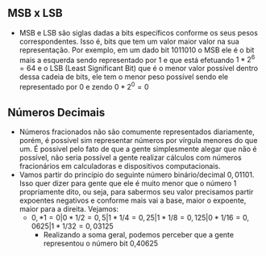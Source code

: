 ## MSB x LSB

- MSB e LSB são siglas dadas a bits específicos conforme os seus pesos correspondentes. Isso é, bits que tem um valor maior valor na sua representação. Por exemplo, em um dado bit $1011010$ o MSB ele é o bit mais a esquerda sendo representado por 1 e que está efetuando $1 * 2^6 = 64$ e o LSB (Least Significant Bit) que é o menor valor possível dentro dessa cadeia de bits, ele tem o menor peso possível sendo ele representado por 0 e zendo $0*2^0=0$

## Números Decimais

- Números fracionados não são comumente representados diariamente, porém, é possível sim representar números por vírgula menores do que um. É possível pelo fato de que a gente simplesmente alegar que não é possível, não seria possível a gente realizar cálculos com números fracionários em calculadoras e dispositivos computacionais.
- Vamos partir do princípio do seguinte número binário/decimal $0,01101$. Isso quer dizer para gente que ele é muito menor que o número 1 propriamente dito, ou seja, para sabermos seu valor precisamos partir expoentes negativos e conforme mais vai a base, maior o expoente, maior para a direita. Vejamos:
	- $0, * 1 = 0 | 0 * 1/2 = 0,5 | 1 * 1/4 = 0,25 | 1 * 1/8 = 0,125 | 0 * 1/16 = 0,0625 | 1 * 1/32 = 0,03125$
		- Realizando a soma geral, podemos perceber que a gente representou o número bit 0,40625
